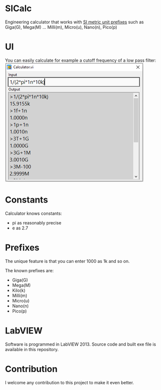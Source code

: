 # SICalc
Engineering calculator that works with [SI metric unit prefixes](https://en.wikipedia.org/wiki/Metric_prefix) such as Giga(G), Mega(M) ... Milli(m), Micro(u), Nano(n), Pico(p)

# UI

You can easily calculate for example a cutoff frequency of a low pass filter:
![userinterface](/images/UI.png)

# Constants

Calculator knows constants:
* pi as reasonably precise
* e as 2.7

# Prefixes

The unique feature is that you can enter 1000 as 1k and so on. 

The known prefixes are: 
* Giga(G)
* Mega(M)
* Kilo(k)
* Milli(m)
* Micro(u)
* Nano(n)
* Pico(p)

# LabVIEW

Software is programmed in LabVIEW 2013. Source code and built exe file is available in this repository.

# Contribution

I welcome any contribution to this project to make it even better.
